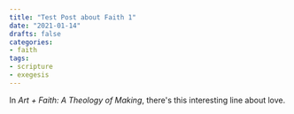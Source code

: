 ```yaml
---
title: "Test Post about Faith 1"
date: "2021-01-14"
drafts: false
categories:
- faith
tags:
- scripture
- exegesis
---
```

In *Art + Faith: A Theology of Making*, there's this interesting line about love.